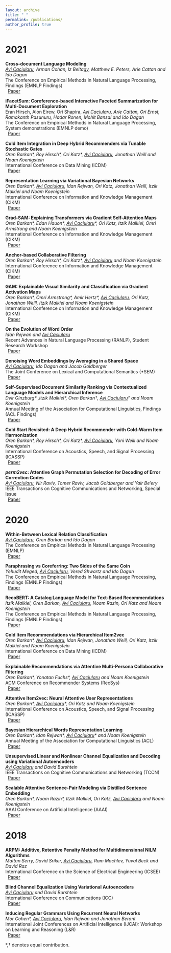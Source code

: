 ```yaml
---
layout: archive
title: " "
permalink: /publications/
author_profile: true
---
```


<!---  {% if author.googlescholar %}
  <u><a href="{{author.googlescholar}}">My Google Scholar profile</a> will </u>
{% endif %}

{% include base_path %}

{% for post in site.publications reversed %}
  {% include archive-single.html %}
{% endfor %} -->



# 2021

**Cross-document Language Modeling**                                                                                
_<ins>Avi Caciularu</ins>, Arman Cohan, Iz Beltagy, Matthew E. Peters, Arie Cattan and Ido Dagan_                                                         
The Conference on Empirical Methods in Natural Language Processing, Findings (EMNLP Findings)                                                                                      
&nbsp; [Paper](https://arxiv.org/pdf/2101.00406.pdf) 

**iFacetSum: Coreference-based Interactive Faceted Summarization for Multi-Document Exploration**                                                                 
Eran Hirsch, Alon Eirew, Ori Shapira, _<ins>Avi Caciularu</ins>, Arie Cattan, Ori Ernst, Ramakanth Pasunuru, Hadar Ronen, Mohit Bansal and Ido Dagan_            
The Conference on Empirical Methods in Natural Language Processing, System demonstrations (EMNLP demo)                                                   
&nbsp; [Paper](https://arxiv.org/pdf/2109.11621.pdf)

**Cold Item Integration in Deep Hybrid Recommenders via Tunable Stochastic Gates**  
_Oren Barkan*, Roy Hirsch*, Ori Katz*, <ins>Avi Caciularu</ins>, Jonathan Weill and Noam Koenigstein_            
International Conference on Data Mining (ICDM)                                                
&nbsp; [Paper](https://arxiv.org/pdf/2112.07615.pdf)

**Representation Learning via Variational Bayesian Networks**  
_Oren Barkan*, <ins>Avi Caciularu</ins>*, Idan Rejwan*, Ori Katz, Jonathan Weill, Itzik Malkiel and Noam Koenigstein_                                                         
International Conference on Information and Knowledge Management (CIKM)                                        
&nbsp; [Paper](https://dl.acm.org/doi/abs/10.1145/3459637.3482363)

**Grad-SAM: Explaining Transformers via Gradient Self-Attention Maps**  
_Oren Barkan*, Edan Hauon*, <ins>Avi Caciularu</ins>*, Ori Katz, Itzik Malkiel, Omri Armstrong and Noam Koenigstein_                                        
International Conference on Information and Knowledge Management (CIKM)                                        
&nbsp; [Paper](https://dl.acm.org/doi/10.1145/3459637.3482126)

**Anchor-based Collaborative Filtering**  
_Oren Barkan*, Roy Hirsch*, Ori Katz*, <ins>Avi Caciularu</ins> and Noam Koenigstein_                                        
International Conference on Information and Knowledge Management (CIKM)                                        
&nbsp; [Paper](https://dl.acm.org/doi/abs/10.1145/3459637.3482056)

**GAM: Explainable Visual Similarity and Classification via Gradient Activation Maps**  
_Oren Barkan*, Omri Armstrong*, Amir Hertz*, <ins>Avi Caciularu</ins>, Ori Katz, Jonathan Weill, Itzik Malkiel and Noam Koenigstein_                                        
International Conference on Information and Knowledge Management (CIKM)                                        
&nbsp; [Paper](https://arxiv.org/pdf/2109.00951.pdf)

**On the Evolution of Word Order**  
_Idan Rejwan and <ins>Avi Caciularu</ins>_                                                                                         
Recent Advances in Natural Language Processing (RANLP), Student Research Workshop                                       
&nbsp; [Paper](https://arxiv.org/pdf/2101.09579.pdf) 

**Denoising Word Embeddings by Averaging in a Shared Space**  
_<ins>Avi Caciularu</ins>, Ido Dagan and Jacob Goldberger_                        
The Joint Conference on Lexical and Computational Semantics (*SEM)                        
&nbsp; [Paper](https://arxiv.org/pdf/2106.02954.pdf)

**Self-Supervised Document Similarity Ranking via Contextualized Language Models and Hierarchical Inference**  
_Dvir Ginzburg* ,Itzik Malkiel*, Oren Barkan&dagger;, <ins>Avi Caciularu</ins>&dagger; and Noam Koenigstein_       
Annual Meeting of the Association for Computational Linguistics, Findings (ACL Findings)            
&nbsp; [Paper](https://arxiv.org/pdf/2106.01186.pdf) 

**Cold Start Revisited: A Deep Hybrid Recommender with Cold-Warm Item Harmonization**  
_Oren Barkan*, Roy Hirsch*, Ori Katz*, <ins>Avi Caciularu</ins>, Yoni Weill and Noam Koenigstein_            
International Conference on Acoustics, Speech, and Signal Processing (ICASSP)            
&nbsp; [Paper](https://ieeexplore.ieee.org/document/9413384) 

**_perm2vec_: Attentive Graph Permutation Selection for Decoding of Error Correction Codes**  
_<ins>Avi Caciularu</ins>*, Nir Raviv*, Tomer Raviv, Jacob Goldberger and Yair Be’ery_            
IEEE Transactions on Cognitive Communications and Networking, Special Issue            
&nbsp; [Paper](https://arxiv.org/pdf/2002.02315.pdf) 

# 2020

**Within-Between Lexical Relation Classification**  
_<ins>Avi Caciularu</ins>*, Oren Barkan* and Ido Dagan_                                                            
The Conference on Empirical Methods in Natural Language Processing (EMNLP)                                    
&nbsp; [Paper](https://www.aclweb.org/anthology/2020.emnlp-main.284.pdf) 

**Paraphrasing vs Coreferring: Two Sides of the Same Coin**  
_Yehudit Meged, <ins>Avi Caciularu</ins>, Vered Shwartz and Ido Dagan_                        
The Conference on Empirical Methods in Natural Language Processing, Findings (EMNLP Findings)                  
&nbsp; [Paper](https://arxiv.org/pdf/2004.14979.pdf) 

**RecoBERT: A Catalog Language Model for Text-Based Recommendations**  
_Itzik Malkiel, Oren Barkan, <ins>Avi Caciularu</ins>, Noam Razin, Ori Katz and Noam Koenigstein_            
The Conference on Empirical Methods in Natural Language Processing, Findings (EMNLP Findings)            
&nbsp; [Paper](https://arxiv.org/pdf/2009.13292.pdf) 

**Cold Item Recommendations via Hierarchical Item2vec**  
_Oren Barkan*, <ins>Avi Caciularu</ins>*, Idan Rejwan*, Jonathan Weill, Ori Katz, Itzik Malkiel and Noam Koenigstein_            
International Conference on Data Mining (ICDM)                                                
&nbsp; [Paper](https://ieeexplore.ieee.org/document/9338322) 

**Explainable Recommendations via Attentive Multi-Persona Collaborative Filtering**  
_Oren Barkan*, Yonatan Fuchs*, <ins>Avi Caciularu</ins> and Noam Koenigstein_                        
ACM Conference on Recommender Systems (RecSys)                                    
&nbsp; [Paper](https://arxiv.org/pdf/2010.07042.pdf) 

**Attentive Item2vec: Neural Attentive User Representations**  
_Oren Barkan*, <ins>Avi Caciularu</ins>*, Ori Katz and Noam Koenigstein_                        
International Conference on Acoustics, Speech, and Signal Processing (ICASSP)                  
&nbsp; [Paper](https://arxiv.org/ftp/arxiv/papers/2002/2002.06205.pdf) 

**Bayesian Hierarchical Words Representation Learning**  
_Oren Barkan*, Idan Rejwan*, <ins>Avi Caciularu</ins>* and Noam Koenigstein_                  
Annual Meeting of the Association for Computational Linguistics (ACL)                  
&nbsp; [Paper](https://arxiv.org/ftp/arxiv/papers/2004/2004.07126.pdf) 

**Unsupervised Linear and Nonlinear Channel Equalization and Decoding using Variational Autoencoders**  
_<ins>Avi Caciularu</ins> and David Burshtein_                                          
IEEE Transactions on Cognitive Communications and Networking (TCCN)                  
&nbsp; [Paper](https://arxiv.org/pdf/1905.08795.pdf) 

**Scalable Attentive Sentence-Pair Modeling via Distilled Sentence Embedding**  
_Oren Barkan*, Noam Razin*, Itzik Malkiel, Ori Katz, <ins>Avi Caciularu</ins> and Noam Koenigstein_            
AAAI Conference on Artificial Intelligence (AAAI)                        
&nbsp; [Paper](https://arxiv.org/ftp/arxiv/papers/1908/1908.05161.pdf) 

# 2018

**ARPM: Additive, Retentive Penalty Method for Multidimensional NILM Algorithms**  
_Mattan Serry, David Sriker, <ins>Avi Caciularu</ins>, Ram Machlev, Yuval Beck and David Raz_            
International Conference on the Science of Electrical Engineering (ICSEE)                                                       
&nbsp; [Paper](https://ieeexplore.ieee.org/document/8646231) 

**Blind Channel Equalization Using Variational Autoencoders**  
_<ins>Avi Caciularu</ins> and David Burshtein_                                                                  
International Conference on Communications (ICC)                                                      
&nbsp; [Paper](https://arxiv.org/pdf/1803.01526.pdf)

**Inducing Regular Grammars Using Recurrent Neural Networks**  
_Mor Cohen*, <ins>Avi Caciularu</ins>*, Idan Rejwan* and Jonathan Berant_                                          
International Joint Conferences on Artificial Intelligence (IJCAI): Workshop on Learning and Reasoning (L&R)      
&nbsp; [Paper](https://arxiv.org/pdf/1710.10453.pdf)

*,&dagger; denotes equal contribution.
